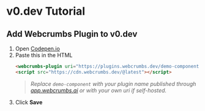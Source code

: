 # v0.dev Tutorial

## Add Webcrumbs Plugin to v0.dev

1. Open [Codepen.io](https://codepen.io/pen/)
2. Paste this in the HTML
   ```html
   <webcrumbs-plugin uri="https://plugins.webcrumbs.dev/demo-component/"></webcrumbs-plugin>
   <script src="https://cdn.webcrumbs.dev/@latest"></script>
   ```
   > _Replace `demo-component` with your plugin name published through [app.webcrumbs.ai](https://app.webcrumbs.ai) or with your own uri if self-hosted._
3. Click **Save**
